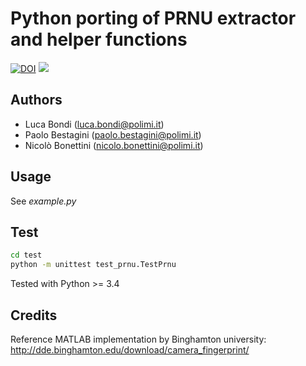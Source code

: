 

# Python porting of PRNU extractor and helper functions

[![DOI](https://zenodo.org/badge/158570703.svg)](https://zenodo.org/badge/latestdoi/158570703)
[<image src="https://api.travis-ci.org/polimi-ispl/prnu-python.svg?branch=master">](https://travis-ci.org/github/polimi-ispl/python_patch_extractor)


## Authors
- Luca Bondi (luca.bondi@polimi.it)
- Paolo Bestagini (paolo.bestagini@polimi.it)
- Nicolò Bonettini (nicolo.bonettini@polimi.it)

## Usage
See *example.py*

## Test
```bash
cd test
python -m unittest test_prnu.TestPrnu
```
Tested with Python >= 3.4

## Credits
Reference MATLAB implementation by Binghamton university: 
http://dde.binghamton.edu/download/camera_fingerprint/


